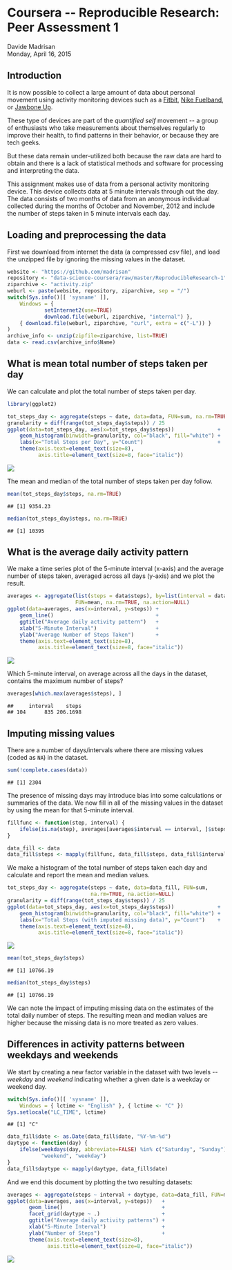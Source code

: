 # Coursera -- Reproducible Research: Peer Assessment 1
Davide Madrisan  
Monday, April 16, 2015  

## Introduction

It is now possible to collect a large amount of data about personal movement
using activity monitoring devices such as a
[Fitbit](http://www.fitbit.com/),
[Nike Fuelband](http://www.nike.com/us/en_us/c/nikeplus-fuelband),
or [Jawbone Up](https://jawbone.com/up).

These type of devices are part of the _quantified self_ movement -- a group of
enthusiasts who take measurements about themselves regularly to improve their
health, to find patterns in their behavior, or because they are tech geeks.

But these data remain under-utilized both because the raw data are hard to
obtain and there is a lack of statistical methods and software for processing
and interpreting the data.

This assignment makes use of data from a personal activity monitoring device.
This device collects data at 5 minute intervals through out the day.
The data consists of two months of data from an anonymous individual collected
during the months of October and November, 2012 and include the number of steps
taken in 5 minute intervals each day.

## Loading and preprocessing the data

First we download from internet the data (a compressed _csv_ file), and load
the unzipped file by ignoring the missing values in the dataset.


```r
website <- "https://github.com/madrisan"
repository <- "data-science-coursera/raw/master/ReproducibleResearch-1"
ziparchive <- "activity.zip"
weburl <- paste(website, repository, ziparchive, sep = "/")
switch(Sys.info()[[ 'sysname' ]],
    Windows = {
            setInternet2(use=TRUE)
            download.file(weburl, ziparchive, "internal") },
    { download.file(weburl, ziparchive, "curl", extra = c("-L")) }
)
archive_info <- unzip(zipfile=ziparchive, list=TRUE)
data <- read.csv(archive_info$Name)
```

## What is mean total number of steps taken per day

We can calculate and plot the total number of steps taken per day.


```r
library(ggplot2)
```


```r
tot_steps_day <- aggregate(steps ~ date, data=data, FUN=sum, na.rm=TRUE, na.action=NULL)
granularity = diff(range(tot_steps_day$steps)) / 25
ggplot(data=tot_steps_day, aes(x=tot_steps_day$steps))              +
    geom_histogram(binwidth=granularity, col="black", fill="white") +
    labs(x="Total Steps per Day", y="Count")                        +
    theme(axis.text=element_text(size=8),
          axis.title=element_text(size=8, face="italic"))
```

![](PA1_template_files/figure-html/unnamed-chunk-3-1.png) 

The mean and median of the total number of steps taken per day follow.


```r
mean(tot_steps_day$steps, na.rm=TRUE)
```

```
## [1] 9354.23
```

```r
median(tot_steps_day$steps, na.rm=TRUE)
```

```
## [1] 10395
```

## What is the average daily activity pattern

We make a time series plot of the 5-minute interval (x-axis) and the average
number of steps taken, averaged across all days (y-axis) and we plot the result.


```r
averages <- aggregate(list(steps = data$steps), by=list(interval = data$interval),
                      FUN=mean, na.rm=TRUE, na.action=NULL)
ggplot(data=averages, aes(x=interval, y=steps)) +
    geom_line()                                 +
    ggtitle("Average daily activity pattern")   +
    xlab("5-Minute Interval")                   +
    ylab("Average Number of Steps Taken")       +
    theme(axis.text=element_text(size=8),
          axis.title=element_text(size=8, face="italic"))
```

![](PA1_template_files/figure-html/unnamed-chunk-5-1.png) 

Which 5-minute interval, on average across all the days in the dataset, contains
the maximum number of steps?


```r
averages[which.max(averages$steps), ]
```

```
##     interval    steps
## 104      835 206.1698
```

## Imputing missing values

There are a number of days/intervals where there are missing values
(coded as `NA`) in the dataset.


```r
sum(!complete.cases(data))
```

```
## [1] 2304
```

The presence of missing days may introduce bias into some calculations or
summaries of the data.
We now fill in all of the missing values in the dataset by using the mean for
that 5-minute interval.


```r
fillfunc <- function(step, interval) {
    ifelse(is.na(step), averages[averages$interval == interval, ]$steps, step)
}

data_fill <- data
data_fill$steps <- mapply(fillfunc, data_fill$steps, data_fill$interval)
```

We make a histogram of the total number of steps taken each day and calculate
and report the mean and median values.


```r
tot_steps_day <- aggregate(steps ~ date, data=data_fill, FUN=sum,
                           na.rm=TRUE, na.action=NULL)
granularity = diff(range(tot_steps_day$steps)) / 25
ggplot(data=tot_steps_day, aes(x=tot_steps_day$steps))              +
    geom_histogram(binwidth=granularity, col="black", fill="white") +
    labs(x="Total Steps (with imputed missing data)", y="Count")    +
    theme(axis.text=element_text(size=8),
          axis.title=element_text(size=8, face="italic"))
```

![](PA1_template_files/figure-html/unnamed-chunk-9-1.png) 

```r
mean(tot_steps_day$steps)
```

```
## [1] 10766.19
```

```r
median(tot_steps_day$steps)
```

```
## [1] 10766.19
```

We can note the impact of imputing missing data on the estimates of the total
daily number of steps.  The resulting mean and median values are higher
because the missing data is no more treated as zero values.

## Differences in activity patterns between weekdays and weekends

We start by creating a new factor variable in the dataset with two levels
-- *weekday* and *weekend* indicating whether a given date is a weekday or
weekend day.


```r
switch(Sys.info()[[ 'sysname' ]],
    Windows = { lctime <- "English" }, { lctime <- "C" })
Sys.setlocale("LC_TIME", lctime)
```

```
## [1] "C"
```

```r
data_fill$date <- as.Date(data_fill$date, "%Y-%m-%d")
daytype <- function(day) {
    ifelse(weekdays(day, abbreviate=FALSE) %in% c("Saturday", "Sunday"),
           "weekend", "weekday")
}
data_fill$daytype <- mapply(daytype, data_fill$date)
```

And we end this document by plotting the two resulting datasets:


```r
averages <- aggregate(steps ~ interval + daytype, data=data_fill, FUN=mean)
ggplot(data=averages, aes(x=interval, y=steps))   +
       geom_line()                                +
       facet_grid(daytype ~ .)                    +
       ggtitle("Average daily activity patterns") +
       xlab("5-Minute Interval")                  +
       ylab("Number of Steps")                    +
       theme(axis.text=element_text(size=8),
             axis.title=element_text(size=8, face="italic"))
```

![](PA1_template_files/figure-html/unnamed-chunk-11-1.png) 
